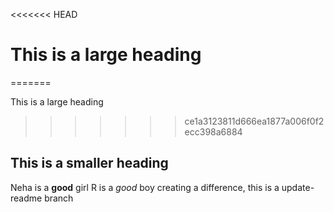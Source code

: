 <<<<<<< HEAD
# This is a large heading
=======

This is a large heading
>>>>>>> ce1a3123811d666ea1877a006f0f2ecc398a6884

## This is a smaller heading

Neha is a **good** girl
R is a *good* boy
creating a difference, this is a update-readme branch
